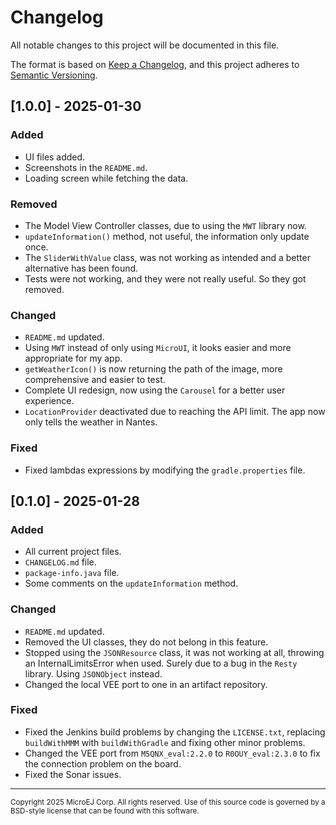 # Changelog

All notable changes to this project will be documented in this file.

The format is based on [Keep a Changelog](https://keepachangelog.com/en/1.0.0/),
and this project adheres to [Semantic Versioning](https://semver.org/spec/v2.0.0.html).

## [1.0.0] - 2025-01-30

### Added

- UI files added.
- Screenshots in the `README.md`.
- Loading screen while fetching the data.

### Removed

- The Model View Controller classes, due to using the `MWT` library now.
- `updateInformation()` method, not useful, the information only update once.
- The `SliderWithValue` class, was not working as intended and a better alternative has been found.
- Tests were not working, and they were not really useful. So they got removed.

### Changed

- `README.md` updated.
- Using `MWT` instead of only using `MicroUI`, it looks easier and more appropriate for my app.
- `getWeatherIcon()` is now returning the path of the image, more comprehensive and easier to test.
- Complete UI redesign, now using the `Carousel` for a better user experience.
- `LocationProvider` deactivated due to reaching the API limit. The app now only tells the weather in Nantes.

### Fixed

- Fixed lambdas expressions by modifying the `gradle.properties` file.

## [0.1.0] - 2025-01-28

### Added

- All current project files.
- `CHANGELOG.md` file.
- `package-info.java` file.
- Some comments on the `updateInformation` method.

### Changed

- `README.md` updated.
- Removed the UI classes, they do not belong in this feature.
- Stopped using the `JSONResource` class, it was not working at all, throwing an InternalLimitsError when used. Surely
  due to a bug in the `Resty` library. Using `JSONObject` instead.
- Changed the local VEE port to one in an artifact repository.

### Fixed

- Fixed the Jenkins build problems by changing the `LICENSE.txt`, replacing `buildWithMMM` with `buildWithGradle` and
  fixing other minor problems.
- Changed the VEE port from `M5QNX_eval:2.2.0` to `R0OUY_eval:2.3.0` to fix the connection problem on the board.
- Fixed the Sonar issues.

---

<small>
Copyright 2025 MicroEJ Corp. All rights reserved.
Use of this source code is governed by a BSD-style license that can be found with this software.
</small>